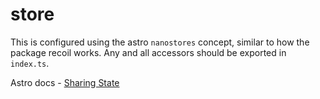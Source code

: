 # store

This is configured using the astro `nanostores` concept, similar to how the package recoil works. Any and all accessors should be exported in `index.ts`.

Astro docs - [Sharing State](https://docs.astro.build/en/core-concepts/sharing-state/)

